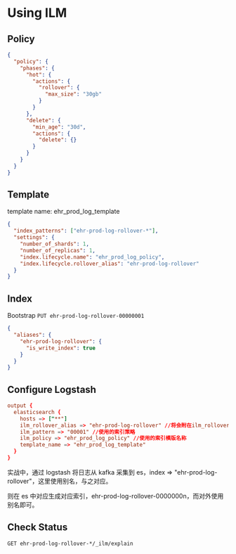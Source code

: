 # Using ILM

## Policy

```json
{
  "policy": {
    "phases": {
      "hot": {
        "actions": {
          "rollover": {
            "max_size": "30gb"
          }
        }
      },
      "delete": {
        "min_age": "30d",
        "actions": {
          "delete": {}
        }
      }
    }
  }
}
```

## Template

template name: ehr_prod_log_template

```json
{
  "index_patterns": ["ehr-prod-log-rollover-*"],
  "settings": {
    "number_of_shards": 1,
    "number_of_replicas": 1,
    "index.lifecycle.name": "ehr_prod_log_policy",
    "index.lifecycle.rollover_alias": "ehr-prod-log-rollover"
  }
}
```

## Index

Bootstrap `PUT ehr-prod-log-rollover-00000001`

```json
{
  "aliases": {
    "ehr-prod-log-rollover": {
      "is_write_index": true
    }
  }
}
```

## Configure Logstash

```conf
output {
  elasticsearch {
    hosts => ["**"]
    ilm_rollover_alias => "ehr-prod-log-rollover" //将会附在ilm_rollover_alias的值后面共同构成索引名，myindex-00001
    ilm_pattern => "00001" //使用的索引策略
    ilm_policy => "ehr_prod_log_policy" //使用的索引模版名称
    template_name => "ehr_prod_log_template"
  }
}
```

实战中，通过 logstash 将日志从 kafka 采集到 es，index => "ehr-prod-log-rollover"，这里使用别名，与之对应。

则在 es 中对应生成对应索引，ehr-prod-log-rollover-0000000n，而对外使用别名即可。

## Check Status

`GET ehr-prod-log-rollover-*/_ilm/explain`
